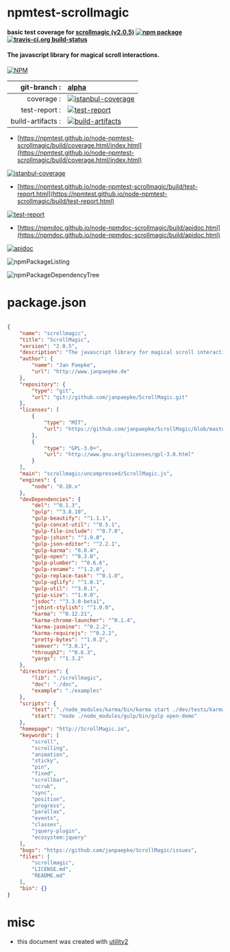 # npmtest-scrollmagic

#### basic test coverage for  [scrollmagic (v2.0.5)](http://ScrollMagic.io)  [![npm package](https://img.shields.io/npm/v/npmtest-scrollmagic.svg?style=flat-square)](https://www.npmjs.org/package/npmtest-scrollmagic) [![travis-ci.org build-status](https://api.travis-ci.org/npmtest/node-npmtest-scrollmagic.svg)](https://travis-ci.org/npmtest/node-npmtest-scrollmagic)

#### The javascript library for magical scroll interactions.

[![NPM](https://nodei.co/npm/scrollmagic.png?downloads=true&downloadRank=true&stars=true)](https://www.npmjs.com/package/scrollmagic)

| git-branch : | [alpha](https://github.com/npmtest/node-npmtest-scrollmagic/tree/alpha)|
|--:|:--|
| coverage : | [![istanbul-coverage](https://npmtest.github.io/node-npmtest-scrollmagic/build/coverage.badge.svg)](https://npmtest.github.io/node-npmtest-scrollmagic/build/coverage.html/index.html)|
| test-report : | [![test-report](https://npmtest.github.io/node-npmtest-scrollmagic/build/test-report.badge.svg)](https://npmtest.github.io/node-npmtest-scrollmagic/build/test-report.html)|
| build-artifacts : | [![build-artifacts](https://npmtest.github.io/node-npmtest-scrollmagic/glyphicons_144_folder_open.png)](https://github.com/npmtest/node-npmtest-scrollmagic/tree/gh-pages/build)|

- [https://npmtest.github.io/node-npmtest-scrollmagic/build/coverage.html/index.html](https://npmtest.github.io/node-npmtest-scrollmagic/build/coverage.html/index.html)

[![istanbul-coverage](https://npmtest.github.io/node-npmtest-scrollmagic/build/screenCapture.buildCi.browser.%252Ftmp%252Fbuild%252Fcoverage.lib.html.png)](https://npmtest.github.io/node-npmtest-scrollmagic/build/coverage.html/index.html)

- [https://npmtest.github.io/node-npmtest-scrollmagic/build/test-report.html](https://npmtest.github.io/node-npmtest-scrollmagic/build/test-report.html)

[![test-report](https://npmtest.github.io/node-npmtest-scrollmagic/build/screenCapture.buildCi.browser.%252Ftmp%252Fbuild%252Ftest-report.html.png)](https://npmtest.github.io/node-npmtest-scrollmagic/build/test-report.html)

- [https://npmdoc.github.io/node-npmdoc-scrollmagic/build/apidoc.html](https://npmdoc.github.io/node-npmdoc-scrollmagic/build/apidoc.html)

[![apidoc](https://npmdoc.github.io/node-npmdoc-scrollmagic/build/screenCapture.buildCi.browser.%252Ftmp%252Fbuild%252Fapidoc.html.png)](https://npmdoc.github.io/node-npmdoc-scrollmagic/build/apidoc.html)

![npmPackageListing](https://npmtest.github.io/node-npmtest-scrollmagic/build/screenCapture.npmPackageListing.svg)

![npmPackageDependencyTree](https://npmtest.github.io/node-npmtest-scrollmagic/build/screenCapture.npmPackageDependencyTree.svg)



# package.json

```json

{
    "name": "scrollmagic",
    "title": "ScrollMagic",
    "version": "2.0.5",
    "description": "The javascript library for magical scroll interactions.",
    "author": {
        "name": "Jan Paepke",
        "url": "http://www.janpaepke.de"
    },
    "repository": {
        "type": "git",
        "url": "git://github.com/janpaepke/ScrollMagic.git"
    },
    "licenses": [
        {
            "type": "MIT",
            "url": "https://github.com/janpaepke/ScrollMagic/blob/master/LICENSE.md"
        },
        {
            "type": "GPL-3.0+",
            "url": "http://www.gnu.org/licenses/gpl-3.0.html"
        }
    ],
    "main": "scrollmagic/uncompressed/ScrollMagic.js",
    "engines": {
        "node": "0.10.x"
    },
    "devDependencies": {
        "del": "^0.1.3",
        "gulp": "^3.8.10",
        "gulp-beautify": "^1.1.1",
        "gulp-concat-util": "^0.5.1",
        "gulp-file-include": "^0.7.0",
        "gulp-jshint": "^1.9.0",
        "gulp-json-editor": "^2.2.1",
        "gulp-karma": "0.0.4",
        "gulp-open": "^0.3.0",
        "gulp-plumber": "^0.6.6",
        "gulp-rename": "^1.2.0",
        "gulp-replace-task": "^0.1.0",
        "gulp-uglify": "^1.0.1",
        "gulp-util": "^3.0.1",
        "gzip-size": "^1.0.0",
        "jsdoc": "^3.3.0-beta1",
        "jshint-stylish": "^1.0.0",
        "karma": "^0.12.21",
        "karma-chrome-launcher": "^0.1.4",
        "karma-jasmine": "^0.2.2",
        "karma-requirejs": "^0.2.2",
        "pretty-bytes": "^1.0.2",
        "semver": "^3.0.1",
        "through2": "^0.6.3",
        "yargs": "^1.3.2"
    },
    "directories": {
        "lib": "./scrollmagic",
        "doc": "./doc",
        "example": "./examples"
    },
    "scripts": {
        "test": "./node_modules/karma/bin/karma start ./dev/tests/karma.conf.js",
        "start": "node ./node_modules/gulp/bin/gulp open-demo"
    },
    "homepage": "http://ScrollMagic.io",
    "keywords": [
        "scroll",
        "scrolling",
        "animation",
        "sticky",
        "pin",
        "fixed",
        "scrollbar",
        "scrub",
        "sync",
        "position",
        "progress",
        "parallax",
        "events",
        "classes",
        "jquery-plugin",
        "ecosystem:jquery"
    ],
    "bugs": "https://github.com/janpaepke/ScrollMagic/issues",
    "files": [
        "scrollmagic",
        "LICENSE.md",
        "README.md"
    ],
    "bin": {}
}
```



# misc
- this document was created with [utility2](https://github.com/kaizhu256/node-utility2)
